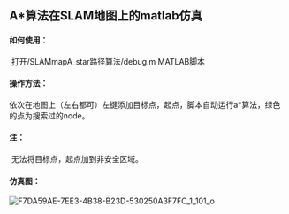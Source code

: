 ## A*算法在SLAM地图上的matlab仿真

#### 如何使用：

​	打开/SLAMmapA_star路径算法/debug.m  MATLAB脚本

#### 操作方法：	

​	依次在地图上（左右都可）左键添加目标点，起点，脚本自动运行a*算法，绿色的点为搜索过的node。

#### 注：

​	无法将目标点，起点加到非安全区域。

#### 仿真图：

![F7DA59AE-7EE3-4B38-B23D-530250A3F7FC_1_101_o](/https://github.com/Spray0/A-star-/blob/master/SLAMmapA_star路径算法/IMG_2522.png)
